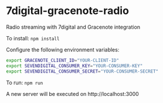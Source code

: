 7digital-gracenote-radio
========================

Radio streaming with 7digital and Gracenote integration

To install: `npm install`

Configure the following environment variables:
```bash
export GRACENOTE_CLIENT_ID="YOUR-CLIENT-ID"
export SEVENDIGITAL_CONSUMER_KEY="YOUR-CONSUMER-KEY"
export SEVENDIGITAL_CONSUMER_SECRET="YOUR-CONSUMER-SECRET"
```

To run: `npm run`

A new server will be executed on http://localhost:3000
